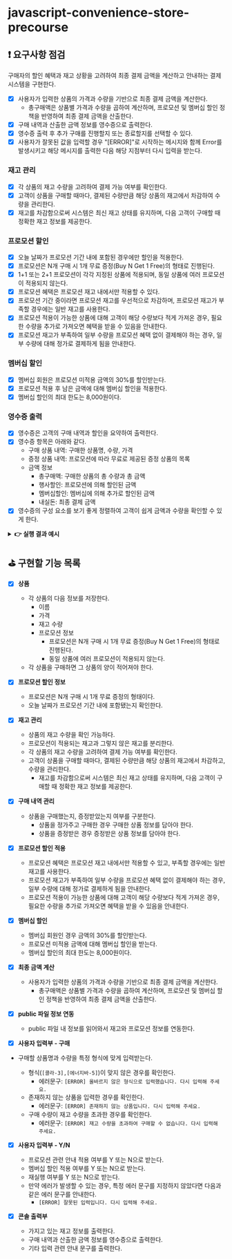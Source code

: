 # javascript-convenience-store-precourse

## ❗ 요구사항 점검

구매자의 할인 혜택과 재고 상황을 고려하여 최종 결제 금액을 계산하고 안내하는 결제 시스템을 구현한다.

- [x] 사용자가 입력한 상품의 가격과 수량을 기반으로 최종 결제 금액을 계산한다.
  - 총구매액은 상품별 가격과 수량을 곱하여 계산하며, 프로모션 및 멤버십 할인 정책을 반영하여 최종 결제 금액을 산출한다.
- [x] 구매 내역과 산출한 금액 정보를 영수증으로 출력한다.
- [x] 영수증 출력 후 추가 구매를 진행할지 또는 종료할지를 선택할 수 있다.
- [x] 사용자가 잘못된 값을 입력할 경우 "[ERROR]"로 시작하는 메시지와 함께 Error를 발생시키고 해당 메시지를 출력한 다음 해당 지점부터 다시 입력을 받는다.

### 재고 관리

- [x] 각 상품의 재고 수량을 고려하여 결제 가능 여부를 확인한다.
- [x] 고객이 상품을 구매할 때마다, 결제된 수량만큼 해당 상품의 재고에서 차감하여 수량을 관리한다.
- [x] 재고를 차감함으로써 시스템은 최신 재고 상태를 유지하며, 다음 고객이 구매할 때 정확한 재고 정보를 제공한다.

### 프로모션 할인

- [x] 오늘 날짜가 프로모션 기간 내에 포함된 경우에만 할인을 적용한다.
- [x] 프로모션은 N개 구매 시 1개 무료 증정(Buy N Get 1 Free)의 형태로 진행된다.
- [x] 1+1 또는 2+1 프로모션이 각각 지정된 상품에 적용되며, 동일 상품에 여러 프로모션이 적용되지 않는다.
- [x] 프로모션 혜택은 프로모션 재고 내에서만 적용할 수 있다.
- [x] 프로모션 기간 중이라면 프로모션 재고를 우선적으로 차감하며, 프로모션 재고가 부족할 경우에는 일반 재고를 사용한다.
- [x] 프로모션 적용이 가능한 상품에 대해 고객이 해당 수량보다 적게 가져온 경우, 필요한 수량을 추가로 가져오면 혜택을 받을 수 있음을 안내한다.
- [x] 프로모션 재고가 부족하여 일부 수량을 프로모션 혜택 없이 결제해야 하는 경우, 일부 수량에 대해 정가로 결제하게 됨을 안내한다.

### 멤버십 할인

- [x] 멤버십 회원은 프로모션 미적용 금액의 30%를 할인받는다.
- [x] 프로모션 적용 후 남은 금액에 대해 멤버십 할인을 적용한다.
- [x] 멤버십 할인의 최대 한도는 8,000원이다.

### 영수증 출력

- [x] 영수증은 고객의 구매 내역과 할인을 요약하여 출력한다.
- [x] 영수증 항목은 아래와 같다.
  - 구매 상품 내역: 구매한 상품명, 수량, 가격
  - 증정 상품 내역: 프로모션에 따라 무료로 제공된 증정 상품의 목록
  - 금액 정보
    - 총구매액: 구매한 상품의 총 수량과 총 금액
    - 행사할인: 프로모션에 의해 할인된 금액
    - 멤버십할인: 멤버십에 의해 추가로 할인된 금액
    - 내실돈: 최종 결제 금액
- [x] 영수증의 구성 요소를 보기 좋게 정렬하여 고객이 쉽게 금액과 수량을 확인할 수 있게 한다.

<details>
<summary><b>👉 실행 결과 예시</b></summary>

- **총 실행 결과**

  ```
  안녕하세요. W편의점입니다.
  현재 보유하고 있는 상품입니다.

  - 콜라 1,000원 10개 탄산2+1
  - 콜라 1,000원 10개
  - 사이다 1,000원 8개 탄산2+1
  - 사이다 1,000원 7개
  - 오렌지주스 1,800원 9개 MD추천상품
  - 오렌지주스 1,800원 재고 없음
  - 탄산수 1,200원 5개 탄산2+1
  - 탄산수 1,200원 재고 없음
  - 물 500원 10개
  - 비타민워터 1,500원 6개
  - 감자칩 1,500원 5개 반짝할인
  - 감자칩 1,500원 5개
  - 초코바 1,200원 5개 MD추천상품
  - 초코바 1,200원 5개
  - 에너지바 2,000원 5개
  - 정식도시락 6,400원 8개
  - 컵라면 1,700원 1개 MD추천상품
  - 컵라면 1,700원 10개

  구매하실 상품명과 수량을 입력해 주세요. (예: [사이다-2],[감자칩-1])
  [콜라-3],[에너지바-5]

  멤버십 할인을 받으시겠습니까? (Y/N)
  Y

  ===========W 편의점=============
  상품명		수량	금액
  콜라		3 	3,000
  에너지바 		5 	10,000
  ===========증	정=============
  콜라		1
  ==============================
  총구매액		8	13,000
  행사할인			-1,000
  멤버십할인			-3,000
  내실돈			 9,000

  감사합니다. 구매하고 싶은 다른 상품이 있나요? (Y/N)
  Y

  안녕하세요. W편의점입니다.
  현재 보유하고 있는 상품입니다.

  - 콜라 1,000원 7개 탄산2+1
  - 콜라 1,000원 10개
  - 사이다 1,000원 8개 탄산2+1
  - 사이다 1,000원 7개
  - 오렌지주스 1,800원 9개 MD추천상품
  - 오렌지주스 1,800원 재고 없음
  - 탄산수 1,200원 5개 탄산2+1
  - 탄산수 1,200원 재고 없음
  - 물 500원 10개
  - 비타민워터 1,500원 6개
  - 감자칩 1,500원 5개 반짝할인
  - 감자칩 1,500원 5개
  - 초코바 1,200원 5개 MD추천상품
  - 초코바 1,200원 5개
  - 에너지바 2,000원 재고 없음
  - 정식도시락 6,400원 8개
  - 컵라면 1,700원 1개 MD추천상품
  - 컵라면 1,700원 10개

  구매하실 상품명과 수량을 입력해 주세요. (예: [사이다-2],[감자칩-1])
  [콜라-10]

  현재 콜라 4개는 프로모션 할인이 적용되지 않습니다. 그래도 구매하시겠습니까? (Y/N)
  Y

  멤버십 할인을 받으시겠습니까? (Y/N)
  N

  ===========W 편의점=============
  상품명		수량	금액
  콜라		10 	10,000
  ===========증	정=============
  콜라		2
  ==============================
  총구매액		10	10,000
  행사할인			-2,000
  멤버십할인			-0
  내실돈			 8,000

  감사합니다. 구매하고 싶은 다른 상품이 있나요? (Y/N)
  Y

  안녕하세요. W편의점입니다.
  현재 보유하고 있는 상품입니다.

  - 콜라 1,000원 재고 없음 탄산2+1
  - 콜라 1,000원 7개
  - 사이다 1,000원 8개 탄산2+1
  - 사이다 1,000원 7개
  - 오렌지주스 1,800원 9개 MD추천상품
  - 오렌지주스 1,800원 재고 없음
  - 탄산수 1,200원 5개 탄산2+1
  - 탄산수 1,200원 재고 없음
  - 물 500원 10개
  - 비타민워터 1,500원 6개
  - 감자칩 1,500원 5개 반짝할인
  - 감자칩 1,500원 5개
  - 초코바 1,200원 5개 MD추천상품
  - 초코바 1,200원 5개
  - 에너지바 2,000원 재고 없음
  - 정식도시락 6,400원 8개
  - 컵라면 1,700원 1개 MD추천상품
  - 컵라면 1,700원 10개

  구매하실 상품명과 수량을 입력해 주세요. (예: [사이다-2],[감자칩-1])
  [오렌지주스-1]

  현재 오렌지주스은(는) 1개를 무료로 더 받을 수 있습니다. 추가하시겠습니까? (Y/N)
  Y

  멤버십 할인을 받으시겠습니까? (Y/N)
  Y

  ===========W 편의점=============
  상품명		수량	금액
  오렌지주스		2 	3,600
  ===========증	정=============
  오렌지주스		1
  ==============================
  총구매액		2	3,600
  행사할인			-1,800
  멤버십할인			-0
  내실돈			 1,800

  감사합니다. 구매하고 싶은 다른 상품이 있나요? (Y/N)
  N
  ```

</details>

## ⛳ 구현할 기능 목록

- [x] **상품**

  - 각 상품의 다음 정보를 저장한다.
    - 이름
    - 가격
    - 재고 수량
    - 프로모션 정보
      - 프로모션은 N개 구매 시 1개 무료 증정(Buy N Get 1 Free)의 형태로 진행된다.
      - 동일 상품에 여러 프로모션이 적용되지 않는다.
  - 각 상품을 구매하면 그 상품의 양이 적어져야 한다.

- [x] **프로모션 할인 정보**

  - 프로모션은 N개 구매 시 1개 무료 증정의 형태이다.
  - 오늘 날짜가 프로모션 기간 내에 포함됐는지 확인한다.

- [x] **재고 관리**

  - 상품의 재고 수량을 확인 가능하다.
  - 프로모션이 적용되는 재고과 그렇지 않은 재고를 분리한다.
  - 각 상품의 재고 수량을 고려하여 결제 가능 여부를 확인한다.
  - 고객이 상품을 구매할 때마다, 결제된 수량만큼 해당 상품의 재고에서 차감하고, 수량을 관리한다.
    - 재고를 차감함으로써 시스템은 최신 재고 상태를 유지하며, 다음 고객이 구매할 때 정확한 재고 정보를 제공한다.

- [x] **구매 내역 관리**

  - 상품을 구매했는지, 증정받았는지 여부를 구분한다.
    - 상품을 정가주고 구매한 경우 구매한 상품 정보를 담아야 한다.
    - 상품을 증정받은 경우 증정받은 상품 정보를 담아야 한다.

- [x] **프로모션 할인 적용**

  - 프로모션 혜택은 프로모션 재고 내에서만 적용할 수 있고, 부족할 경우에는 일반 재고를 사용한다.
  - 프로모션 재고가 부족하여 일부 수량을 프로모션 혜택 없이 결제해야 하는 경우, 일부 수량에 대해 정가로 결제하게 됨을 안내한다.
  - 프로모션 적용이 가능한 상품에 대해 고객이 해당 수량보다 적게 가져온 경우, 필요한 수량을 추가로 가져오면 혜택을 받을 수 있음을 안내한다.

- [x] **멤버십 할인**

  - 멤버십 회원인 경우 금액의 30%를 할인받는다.
  - 프로모션 미적용 금액에 대해 멤버십 할인을 받는다.
  - 멤버십 할인의 최대 한도는 8,000원이다.

- [x] **최종 금액 계산**

  - 사용자가 입력한 상품의 가격과 수량을 기반으로 최종 결제 금액을 계산한다.
    - 총구매액은 상품별 가격과 수량을 곱하여 계산하며, 프로모션 및 멤버십 할인 정책을 반영하여 최종 결제 금액을 산출한다.

- [x] **public 파일 정보 연동**

  - public 파일 내 정보를 읽어와서 재고와 프로모션 정보를 연동한다.

- [x] **사용자 입력부 - 구매**

- 구매할 상품명과 수량을 특정 형식에 맞게 입력받는다.

  - 형식(`[콜라-3],[에너지바-5]`)이 맞지 않은 경우를 확인한다.
    - 에러문구: `[ERROR] 올바르지 않은 형식으로 입력했습니다. 다시 입력해 주세요.`
  - 존재하지 않는 상품을 입력한 경우를 확인한다.
    - 에러문구: `[ERROR] 존재하지 않는 상품입니다. 다시 입력해 주세요.`
  - 구매 수량이 재고 수량을 초과한 경우를 확인한다.
    - 에러문구: `[ERROR] 재고 수량을 초과하여 구매할 수 없습니다. 다시 입력해 주세요.`

- [x] **사용자 입력부 - Y/N**

  - 프로모션 관련 안내 적용 여부를 Y 또는 N으로 받는다.
  - 멤버십 할인 적용 여부를 Y 또는 N으로 받는다.
  - 재실행 여부를 Y 또는 N으로 받는다.
  - 만약 에러가 발생할 수 있는 경우, 특정 에러 문구를 지정하지 않았다면 다음과 같은 에러 문구를 안내한다.
    - `[ERROR] 잘못된 입력입니다. 다시 입력해 주세요.`

- [x] **콘솔 출력부**
  - 가지고 있는 재고 정보를 출력한다.
  - 구매 내역과 산출한 금액 정보를 영수증으로 출력한다.
  - 기타 입력 관련 안내 문구를 출력한다.
